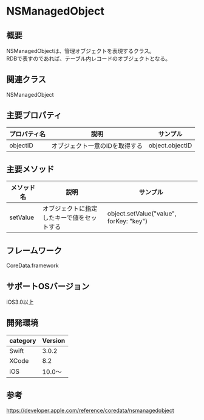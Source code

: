 # NSManagedObject

## 概要
NSManagedObjectは、管理オブジェクトを表現するクラス。<br>
RDBで表すのであれば、テーブル内レコードのオブジェクトとなる。

## 関連クラス
NSManagedObject

## 主要プロパティ

|プロパティ名|説明|サンプル|
|---|---|---|
|objectID | オブジェクト一意のIDを取得する | object.objectID |


## 主要メソッド

|メソッド名|説明|サンプル|
|---|---|---|
|setValue | オブジェクトに指定したキーで値をセットする | object.setValue("value", forKey: "key")|


## フレームワーク
CoreData.framework

## サポートOSバージョン
iOS3.0以上

## 開発環境
|category | Version| 
|---|---|
| Swift | 3.0.2 |
| XCode | 8.2 |
| iOS | 10.0〜 |

## 参考
https://developer.apple.com/reference/coredata/nsmanagedobject
